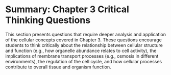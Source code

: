 # Summary: Chapter 3 Critical Thinking Questions

This section presents questions that require deeper analysis and application of the cellular concepts covered in Chapter 3. These questions encourage students to think critically about the relationship between cellular structure and function (e.g., how organelle abundance relates to cell activity), the implications of membrane transport processes (e.g., osmosis in different environments), the regulation of the cell cycle, and how cellular processes contribute to overall tissue and organism function.
